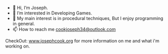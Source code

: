 - 👋 Hi, I’m Joseph.
- 👀 I’m interested in Developing Games.
- 🌱 My main interest is in procedural techniques, But I enjoy programming in general.
- 📫 How to reach me cookjoseph34@outlook.com

CheckOut: www.josephcook.org for more information on me and what i'm working on.
